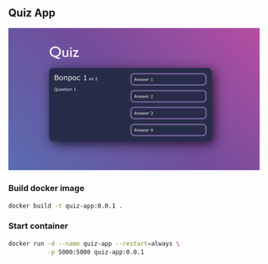 ## Quiz App

![Preview](assets/Preview.png)

### Build docker image
```bash
docker build -t quiz-app:0.0.1 .
```


### Start container
```bash
docker run -d --name quiz-app --restart=always \
           -p 5000:5000 quiz-app:0.0.1
```
